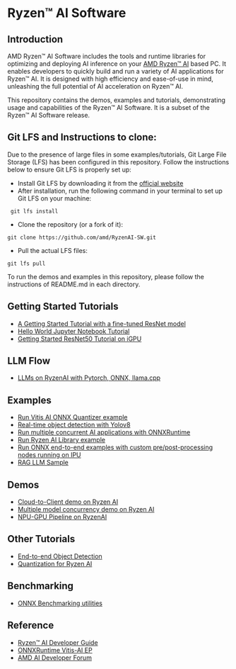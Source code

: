 # Ryzen™ AI Software 

## Introduction

AMD Ryzen™ AI Software includes the tools and runtime libraries for optimizing and deploying AI inference on your [AMD Ryzen™ AI](https://www.amd.com/en/products/processors/consumer/ryzen-ai.html) based PC. It enables developers to quickly build and run a variety of AI applications for Ryzen™ AI. It is designed with high efficiency and ease-of-use in mind, unleashing the full potential of AI acceleration on Ryzen™ AI.

This repository contains the demos, examples and tutorials, demonstrating usage and capabilities of the Ryzen™ AI Software. It is a subset of the Ryzen™ AI Software release.

## Git LFS and Instructions to clone: 

 Due to the presence of large files in some examples/tutorials, Git Large File Storage (LFS) has been configured in this repository. Follow the instructions below to ensure Git LFS is properly set up: 
 - Install Git LFS by downloading it from the [official website](https://git-lfs.com/)
 - After installation, run the following command in your terminal to set up Git LFS on your machine:
```
 git lfs install
```
 - Clone the repository (or a fork of it): 
```
git clone https://github.com/amd/RyzenAI-SW.git
```
- Pull the actual LFS files: 
```
git lfs pull
```

To run the demos and examples in this repository, please follow the instructions of README.md in each directory. 


## Getting Started Tutorials

- [A Getting Started Tutorial with a fine-tuned ResNet model](tutorial/getting_started_resnet)
- [Hello World Jupyter Notebook Tutorial](tutorial/hello_world)
- [Getting Started ResNet50 Tutorial on iGPU](iGPU/getting_started)



## LLM Flow

- [LLMs on RyzenAI with Pytorch, ONNX, llama.cpp](example/transformers)


## Examples

- [Run Vitis AI ONNX Quantizer example](example/onnx_quantizer)
- [Real-time object detection with Yolov8](example/yolov8)
- [Run multiple concurrent AI applications with ONNXRuntime](example/multi-model)
- [Run Ryzen AI Library example](example/Ryzen-AI-Library)
- [Run ONNX end-to-end examples with custom pre/post-processing nodes running on IPU](https://github.com/amd/RyzenAI-SW/tree/main/example/onnx-e2e)
- [RAG LLM Sample](example/transformers/models/rag)


## Demos

- [Cloud-to-Client demo on Ryzen AI](demo/cloud-to-client)
- [Multiple model concurrency demo on Ryzen AI](demo/multi-model-exec)
- [NPU-GPU Pipeline on RyzenAI](demo/NPU-GPU-Pipeline)

## Other Tutorials

- [End-to-end Object Detection](tutorial/yolov8_e2e)
- [Quantization for Ryzen AI](tutorial/RyzenAI_quant_tutorial)


## Benchmarking 

- [ONNX Benchmarking utilities](onnx-benchmark)


  

## Reference

- [Ryzen™ AI Developer Guide](https://ryzenai.docs.amd.com/en/latest)
- [ONNXRuntime Vitis-AI EP](https://onnxruntime.ai/docs/execution-providers/Vitis-AI-ExecutionProvider.html)
- [AMD AI Developer Forum](https://community.amd.com/t5/ai/ct-p/amd_ai)
